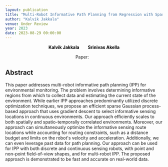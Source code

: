 ```yaml
---
layout: publication
title: "Multi-Robot Informative Path Planning from Regression with Sparse Gaussian Processes"
author: "Kalvik Jakkala"
venue: Under Review
year: 2023
date: 2023-08-29 00:00:00
---
```


<p>
<center>
  <a href="https://webpages.uncc.edu/kjakkala"
   style="text-decoration: none"><b style="color:Black">Kalvik Jakkala</b></a>
   &nbsp;&nbsp;
  &nbsp;&nbsp;
  <a href="https://webpages.uncc.edu/sakella/"
   style="text-decoration: none"><b style="color:Black">Srinivas Akella</b></a>
</center>
</p>

<center>
Paper: <a href="https://nbviewer.org/github/itskalvik/itskalvik.github.io/blob/gh-pages/assets/SGP_IPP_APP.pdf"><span style="color: #4285F4;"><i class="fa fa-file-text"></i></span></a>
&nbsp;&nbsp;
</center>

## Abstract
This paper addresses multi-robot informative path planning (IPP) for environmental monitoring. The problem involves determining informative regions from which to collect data and estimating the current state of the environment. While earlier IPP approaches predominantly utilized discrete optimization techniques, we propose an efficient sparse Gaussian process-based approach that uses gradient descent to select informative sensing locations in continuous environments. Our approach efficiently scales to both spatially and spatio-temporally correlated environments. Moreover, our approach can simultaneously optimize the informative sensing route locations while accounting for routing constraints, such as a distance budget and limits on the robot's velocity and acceleration. Additionally, we can even leverage past data for path planning. Our approach can be used for IPP with both discrete and continuous sensing robots, with point and non-point field-of-view shapes, and for multi-robot IPP. The proposed approach is demonstrated to be fast and accurate on real-world data.
